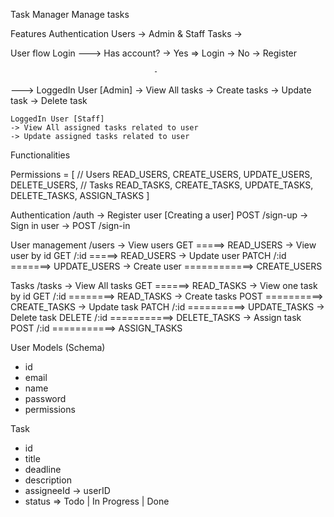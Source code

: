 Task Manager
Manage tasks

Features
Authentication
Users -> Admin & Staff
Tasks ->

User flow
Login
---> Has account? -> Yes => Login
                  -> No -> Register

                                    -

---> LoggedIn User [Admin]
    -> View All tasks
    -> Create tasks
    -> Update task
    -> Delete task

    LoggedIn User [Staff]
    -> View All assigned tasks related to user
    -> Update assigned tasks related to user

Functionalities

Permissions = [
    // Users
    READ_USERS,
    CREATE_USERS,
    UPDATE_USERS,
    DELETE_USERS,
    // Tasks
    READ_TASKS,
    CREATE_TASKS,
    UPDATE_TASKS,
    DELETE_TASKS,
    ASSIGN_TASKS
]

Authentication /auth
-> Register user [Creating a user] POST /sign-up
-> Sign in user -> POST /sign-in

User management /users
-> View users GET =====> READ_USERS
-> View user by id GET /:id =====> READ_USERS
-> Update user PATCH /:id =======> UPDATE_USERS
-> Create user ============> CREATE_USERS

Tasks /tasks
-> View All tasks GET ======> READ_TASKS
-> View one task by id GET /:id ========> READ_TASKS
-> Create tasks POST ==========> CREATE_TASKS
-> Update task PATCH /:id ==========> UPDATE_TASKS
-> Delete task DELETE /:id ===========> DELETE_TASKS
-> Assign task POST /:id ===========> ASSIGN_TASKS

User Models (Schema)
-  id
-  email
-  name
-  password
-  permissions

Task
- id
- title
- deadline
- description
- assigneeId -> userID
- status => Todo | In Progress | Done
